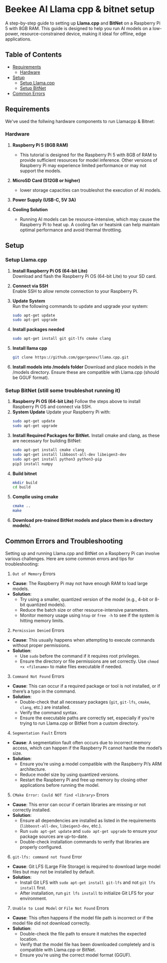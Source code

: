 # Beekee AI Llama cpp & bitnet setup
A step-by-step guide to setting up **Llama.cpp** and **BitNet** on a Raspberry Pi 5 with 8GB RAM. This guide is designed to help you run AI models on a low-power, resource-constrained device, making it ideal for offline, edge applications.

## Table of Contents
- [Requirements](#requirements)
    - [Hardware](#hardware) 
- [Setup](#setup)
    - [Setup Llama.cpp](#install-llamacpp)
    - [Setup BitNet](#setup-bitnet)
- [Common Errors](#common-errors-and-troubleshooting)

## Requirements

We've used the follwing hardware components to run Llamacpp & Bitnet:
### Hardware
1. **Raspberry Pi 5 (8GB RAM)**  
   - This tutorial is designed for the Raspberry Pi 5 with 8GB of RAM to provide sufficient resources for model inference. Other versions of Raspberry Pi may experience limited performance or may not support the models.

2. **MicroSD Card (512GB or higher)**  
    - lower storage capacities can troubleshot the execution of AI models.

3. **Power Supply (USB-C, 5V 3A)**  

4. **Cooling Solution**  
   - Running AI models can be resource-intensive, which may cause the Raspberry Pi to heat up. A cooling fan or heatsink can help maintain optimal performance and avoid thermal throttling.

## Setup

### Setup Llama.cpp
1. **Install Raspberry Pi OS (64-bit Lite)**  
   Download and flash the Raspberry Pi OS (64-bit Lite) to your SD card.

2. **Connect via SSH**  
   Enable SSH to allow remote connection to your Raspberry Pi.

3. **Update System**  
   Run the following commands to update and upgrade your system:
   ```bash
   sudo apt-get update
   sudo apt-get upgrade

4. **Install packages needed**
    ```bash
    sudo apt-get install git git-lfs cmake clang
5. **Install llama cpp**
    ```bash
    git clone https://github.com/ggerganov/llama.cpp.git   

6. **Install models into /models folder**
    Download and place models in the /models directory. Ensure these are compatible with Llama.cpp (should be GGUF format).

### Setup BitNet (still some troubleshot running it)
1.  **Raspberry Pi OS (64-bit Lite)**
    Follow the steps above to install Raspberry Pi OS and connect via SSH.
2.  **System Update**
    Update your Raspberry Pi with:
    ```bash
    sudo apt-get update
    sudo apt-get upgrade
3.  **Install Required Packages for BitNet.**
    Install cmake and clang, as these are necessary for building BitNet:
    ```bash
    sudo apt-get install cmake clang
    sudo apt-get install libboost-all-dev libeigen3-dev
    sudo apt-get install python3 python3-pip
    pip3 install numpy
4.  **Build bitnet**
    ```bash
    mkdir build
    cd build
5.  **Complie using cmake**
    ```bash
    cmake ..
    make
6.  **Download pre-trained BitNet models and place them in a directory models/.**

## Common Errors and Troubleshooting

Setting up and running Llama.cpp and BitNet on a Raspberry Pi can involve various challenges. Here are some common errors and tips for troubleshooting:

1. `Out of Memory` Errors
- **Cause**: The Raspberry Pi may not have enough RAM to load large models.
- **Solution**: 
  - Try using a smaller, quantized version of the model (e.g., 4-bit or 8-bit quantized models).
  - Reduce the batch size or other resource-intensive parameters.
  - Monitor memory usage using `htop` or `free -h` to see if the system is hitting memory limits.

2. `Permission Denied` Errors
- **Cause**: This usually happens when attempting to execute commands without proper permissions.
- **Solution**: 
  - Use `sudo` before the command if it requires root privileges.
  - Ensure the directory or file permissions are set correctly. Use `chmod +x <filename>` to make files executable if needed.

3. `Command Not Found` Errors
- **Cause**: This can occur if a required package or tool is not installed, or if there’s a typo in the command.
- **Solution**:
  - Double-check that all necessary packages (`git`, `git-lfs`, `cmake`, `clang`, etc.) are installed.
  - Verify the command syntax.
  - Ensure the executable paths are correctly set, especially if you’re trying to run Llama.cpp or BitNet from a custom directory.

4. `Segmentation Fault` Errors
- **Cause**: A segmentation fault often occurs due to incorrect memory access, which can happen if the Raspberry Pi cannot handle the model’s size.
- **Solution**:
  - Ensure you’re using a model compatible with the Raspberry Pi’s ARM architecture.
  - Reduce model size by using quantized versions.
  - Restart the Raspberry Pi and free up memory by closing other applications before running the model.

5. `CMake Error: Could NOT find <library>` Errors
- **Cause**: This error can occur if certain libraries are missing or not correctly installed.
- **Solution**:
  - Ensure all dependencies are installed as listed in the requirements (`libboost-all-dev`, `libeigen3-dev`, etc.).
  - Run `sudo apt-get update` and `sudo apt-get upgrade` to ensure your package sources are up-to-date.
  - Double-check installation commands to verify that libraries are properly configured.

6. `git-lfs: command not found` Error
- **Cause**: Git LFS (Large File Storage) is required to download large model files but may not be installed by default.
- **Solution**:
  - Install Git LFS with `sudo apt-get install git-lfs` and not `git lfs install` first.
  - After installation, run `git lfs install` to initialize Git LFS for your environment.

7. `Unable to Load Model` or `File Not Found` Errors
- **Cause**: This often happens if the model file path is incorrect or if the model file did not download correctly.
- **Solution**:
  - Double-check the file path to ensure it matches the expected location.
  - Verify that the model file has been downloaded completely and is compatible with Llama.cpp or BitNet.
  - Ensure you’re using the correct model format (GGUF).

